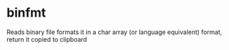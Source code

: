 # binfmt
Reads binary file formats it in a char array (or language equivalent) format, return it copied to clipboard 
